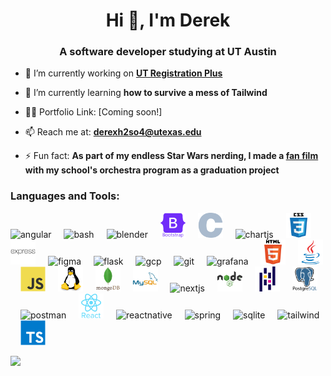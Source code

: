 <h1 align="center">Hi 👋, I'm Derek</h1>
<h3 align="center">A software developer studying at UT Austin</h3>

- 🔭 I’m currently working on [**UT Registration Plus**](https://chromewebstore.google.com/detail/ut-registration-plus/hboadpjkoaieogjimneceaahlppnipaa)

- 🌱 I’m currently learning **how to survive a mess of Tailwind**

- 👨‍💻 Portfolio Link: [Coming soon!]

- 📫 Reach me at: **derexh2so4@utexas.edu**

- ⚡ Fun fact: **As part of my endless Star Wars nerding, I made a [fan film](https://youtu.be/vKaddjF631c?t=1282) with my school's orchestra program as a graduation project**


<p align="left">
</p>

<h3 align="left">Languages and Tools:</h3>
<p align="left">
  <img src="https://angular.io/assets/images/logos/angular/angular.svg" alt="angular" width="40" height="40" />
  <img width="12" />
  <img src="https://www.vectorlogo.zone/logos/gnu_bash/gnu_bash-icon.svg" alt="bash" width="40" height="40" />
  <img width="12" />
  <img src="https://download.blender.org/branding/community/blender_community_badge_white.svg" alt="blender" width="40" height="40" />
  <img width="12" />
  <img src="https://raw.githubusercontent.com/devicons/devicon/master/icons/bootstrap/bootstrap-plain-wordmark.svg" alt="bootstrap" width="40" height="40" />
  <img width="12" />
  <img src="https://raw.githubusercontent.com/devicons/devicon/master/icons/c/c-original.svg" alt="c" width="40" height="40" />
  <img width="12" />
  <img src="https://www.chartjs.org/media/logo-title.svg" alt="chartjs" width="40" height="40" />
  <img width="12" />
  <img src="https://raw.githubusercontent.com/devicons/devicon/master/icons/css3/css3-original-wordmark.svg" alt="css3" width="40" height="40" />
  <img width="12" />
  <img src="https://raw.githubusercontent.com/devicons/devicon/master/icons/express/express-original-wordmark.svg" alt="express" width="40" height="40" />
  <img width="12" />
  <img src="https://www.vectorlogo.zone/logos/figma/figma-icon.svg" alt="figma" width="40" height="40" />
  <img width="12" />
  <img src="https://cdn.jsdelivr.net/gh/devicons/devicon@latest/icons/flask/flask-original.svg" alt="flask" width="40" height="40" />
  <img width="12" />
  <img src="https://www.vectorlogo.zone/logos/google_cloud/google_cloud-icon.svg" alt="gcp" width="40" height="40" />
  <img width="12" />
  <img src="https://www.vectorlogo.zone/logos/git-scm/git-scm-icon.svg" alt="git" width="40" height="40" />
  <img width="12" />
  <img src="https://www.vectorlogo.zone/logos/grafana/grafana-icon.svg" alt="grafana" width="40" height="40" />
  <img width="12" />
  <img src="https://raw.githubusercontent.com/devicons/devicon/master/icons/html5/html5-original-wordmark.svg" alt="html5" width="40" height="40" />
  <img width="12" />
  <img src="https://raw.githubusercontent.com/devicons/devicon/master/icons/java/java-original.svg" alt="java" width="40" height="40" />
  <img width="12" />
  <img src="https://raw.githubusercontent.com/devicons/devicon/master/icons/javascript/javascript-original.svg" alt="javascript" width="40" height="40" />
  <img width="12" />
  <img src="https://raw.githubusercontent.com/devicons/devicon/master/icons/linux/linux-original.svg" alt="linux" width="40" height="40" />
  <img width="12" />
  <img src="https://raw.githubusercontent.com/devicons/devicon/master/icons/mongodb/mongodb-original-wordmark.svg" alt="mongodb" width="40" height="40" />
  <img width="12" />
  <img src="https://raw.githubusercontent.com/devicons/devicon/master/icons/mysql/mysql-original-wordmark.svg" alt="mysql" width="40" height="40" />
  <img width="12" />
  <img src="https://cdn.worldvectorlogo.com/logos/nextjs-2.svg" alt="nextjs" width="40" height="40" />
  <img width="12" />
  <img src="https://raw.githubusercontent.com/devicons/devicon/master/icons/nodejs/nodejs-original-wordmark.svg" alt="nodejs" width="40" height="40" />
  <img width="12" />
  <img src="https://raw.githubusercontent.com/devicons/devicon/2ae2a900d2f041da66e950e4d48052658d850630/icons/pandas/pandas-original.svg" alt="pandas" width="40" height="40" />
  <img width="12" />
  <img src="https://raw.githubusercontent.com/devicons/devicon/master/icons/postgresql/postgresql-original-wordmark.svg" alt="postgresql" width="40" height="40" />
  <img width="12" />
  <img src="https://www.vectorlogo.zone/logos/getpostman/getpostman-icon.svg" alt="postman" width="40" height="40" />
  <img width="12" />
  <img src="https://raw.githubusercontent.com/devicons/devicon/master/icons/react/react-original-wordmark.svg" alt="react" width="40" height="40" />
  <img width="12" />
  <img src="https://reactnative.dev/img/header_logo.svg" alt="reactnative" width="40" height="40" />
  <img width="12" />
  <img src="https://www.vectorlogo.zone/logos/springio/springio-icon.svg" alt="spring" width="40" height="40" />
  <img width="12" />
  <img src="https://www.vectorlogo.zone/logos/sqlite/sqlite-icon.svg" alt="sqlite" width="40" height="40" />
  <img width="12" />
  <img src="https://www.vectorlogo.zone/logos/tailwindcss/tailwindcss-icon.svg" alt="tailwind" width="40" height="40" />
  <img width="12" />
  <img src="https://raw.githubusercontent.com/devicons/devicon/master/icons/typescript/typescript-original.svg" alt="typescript" width="40" height="40" />
</p>




![](https://komarev.com/ghpvc/?username=derec4&style=for-the-badge&label=Profile+Visitors)

<!--
brought to you by - derex_ aka derec4 aka derexxd aka derexd aka DereC_ aka CORRUPT_Greninja or whatever my username is these days
-->
